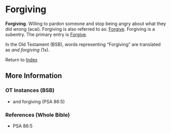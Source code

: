 # Forgiving
**Forgiving**. 
Willing to pardon someone and stop being angry about what they did wrong (acai). 
Forgiving is also referred to as: 
[Forgive](Forgive.md). 
Forgiving is a subentry. The primary entry is 
[Forgive](Forgive.md). 


In the Old Testament (BSB), words representing “Forgiving” are translated as 
*and forgiving* (1x). 




Return to [Index](00-Index.md)

## More Information

### OT Instances (BSB)

* and forgiving (PSA 86:5)



### References (Whole Bible)

* PSA 86:5



